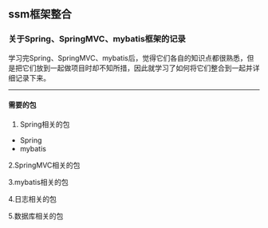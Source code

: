 ## ssm框架整合
### 关于Spring、SpringMVC、mybatis框架的记录
学习完Spring、SpringMVC、mybatis后，觉得它们各自的知识点都很熟悉，但是把它们放到一起做项目时却不知所措，因此就学习了如何将它们整合到一起并详细记录下来。
***
#### 需要的包
1. Spring相关的包
- Spring
- mybatis

2.SpringMVC相关的包

3.mybatis相关的包

4.日志相关的包

5.数据库相关的包
